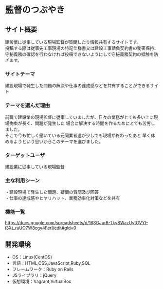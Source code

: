# 監督のつぶやき

## サイト概要
建設業に従事している現場監督が質問したり情報共有するサイトです。  
投稿する際は従事先工事現場の特記仕様書又は建設工事請負契約書の秘密保持、守秘義務の確認を行わなければ投稿できないようにして守秘義務契約の抵触を防ぎます。

### サイトテーマ
建設現場で発生した問題の解決や仕事の達成感などを共有することができるサイト

### テーマを選んだ理由
前職で建設業の現場監督に従事していましたが、日々の業務がとても多い上に現場拘束が長く、問題が発生した
場合に解決する時間を作るためにとても苦労しました。  
そこで今も忙しく働いている元同業者達が少しでも現場が終わったあと
早く休めるようという思いからこのテーマを選びました。

### ターゲットユーザ
建設業に従事している現場監督

### 主な利用シーン
・建設現場で発生した問題、疑問の質問及び回答  
・仕事の達成感やヒヤリハット、業務効率化対策などを共有


### 機能一覧
<https://docs.google.com/spreadsheets/d/16SGJur8-TkvSWazUvtGVYI-i3Xt_ruUO7W8cgy4FerI/edit#gid=0>

## 開発環境
- OS：Linux(CentOS)
- 言語：HTML,CSS,JavaScript,Ruby,SQL
- フレームワーク：Ruby on Rails
- JSライブラリ：jQuery
- 仮想環境：Vagrant,VirtualBox

